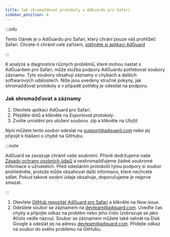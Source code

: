 ```yaml
---
title: Jak shromažďovat protokoly v AdGuardu pro Safari
sidebar_position: 4
---
```


:::info

Tento článek je o AdGuardu pro Safari, který chrání pouze váš prohlížeč Safari. Chcete-li chránit celé zařízení, [stáhněte si aplikaci AdGuard](https://agrd.io/download-kb-adblock)

:::

K analýze a diagnostice různých problémů, které mohou nastat s AdGuardem pro Safari, může služba podpory AdGuardu potřebovat soubory záznamu. Tyto soubory obsahují záznamy o chybách a dalších softwarových událostech. Níže jsou uvedeny stručné pokyny, jak shromažďovat protokoly a v případě potřeby je odesílat na podporu.

### Jak shromažďovat a záznamy

1. Otevřete aplikaci AdGuard pro Safari.
2. Přejděte dolů a klikněte na _Exportovat protokoly_.
3. Zvolte umístění pro uložení souboru .zip a klikněte na _Uložit_.

Nyní můžete tento soubor odeslat na support@adguard.com nebo jej připojit k hlášení o chybě na GitHubu.

:::note

AdGuard se zavazuje chránit vaše soukromí. Přísně dodržujeme naše [Zásady ochrany osobních údajů](https://adguard.com/privacy/safari.html) a neshromažďujeme žádné soukromé informace o uživatelích. Před odesláním protokolů týmu podpory si soubor prohlédněte, protože může obsahovat další informace, které nechcete sdílet. Pokud takové osobní údaje obsahuje, doporučujeme je nejprve smazat.

:::

1. Otevřete [GitHub repozitář AdGuard pro Safari](https://github.com/AdguardTeam/AdGuardForSafari/issues) a klikněte na _New issue_.
2. Odešlete soubor se záznamem na devteam@adguard.com. Uveďte čas chyby a připojte odkaz na problém nebo jeho číslo (zobrazuje se jako #číslo vedle názvu).
   Soubor se záznamem můžete také nahrát na Disk Google a odeslat jej na adresu devteam@adguard.com. Přidejte odkaz na soubor do svého problému na GitHubu.
